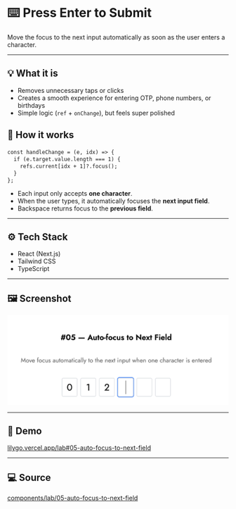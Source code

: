 # ⌨️ Press Enter to Submit

Move the focus to the next input automatically as soon as the user enters a character.

---

## 💡 What it is

- Removes unnecessary taps or clicks
- Creates a smooth experience for entering OTP, phone numbers, or birthdays
- Simple logic (`ref` + `onChange`), but feels super polished

## 🧠 How it works

```tsx
const handleChange = (e, idx) => {
  if (e.target.value.length === 1) {
    refs.current[idx + 1]?.focus();
  }
};
```

- Each input only accepts **one character**.
- When the user types, it automatically focuses the **next input field**.
- Backspace returns focus to the **previous field**.

---

## ⚙️ Tech Stack

- React (Next.js)
- Tailwind CSS
- TypeScript

---

## 🖼️ Screenshot

![Preview](./screenshot.png)

---

## 🔗 Demo

[lilygo.vercel.app/lab#05-auto-focus-to-next-field](https://lilygo.vercel.app/lab#05-auto-focus-to-next-field)

---

## 💻 Source

[components/lab/05-auto-focus-to-next-field](https://github.com/devlilygo/devlilygo.github.io/tree/main/src/components/lab/05-auto-focus-to-next-field)
